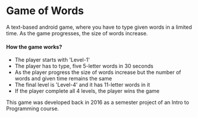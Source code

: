 # Game of Words

A text-based android game, where you have to type given words in a limited time. As the game progresses, the size of words increase.

#### How the game works?
* The player starts with 'Level-1'
* The player has to type, five 5-letter words in 30 seconds
* As the player progress the size of words increase but the number of words and given time remains the same
* The final level is 'Level-4' and it has 11-letter words in it
* If the player complete all 4 levels, the player wins the game

This game was developed back in 2016 as a semester project of an Intro to Programming course.
